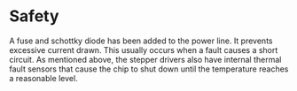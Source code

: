 Safety
======

A fuse and schottky diode has been added to the power line. It prevents excessive current drawn. This usually occurs when a fault causes a short circuit. As mentioned above, the stepper drivers also have internal thermal fault sensors that cause the chip to shut down until the temperature reaches a reasonable level. 

